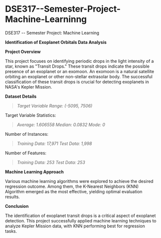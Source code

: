 # DSE317--Semester-Project-Machine-Learninng
DSE317 -- Semester Project: Machine Learning

**Identification of Exoplanet Orbitals Data Analysis**

**Project Overview**

This project focuses on identifying periodic drops in the light intensity of a star, known as "Transit Drops." These transit drops indicate the possible presence of an exoplanet or an exomoon. An exomoon is a natural satellite orbiting an exoplanet or other non-stellar extrasolar body. The successful classification of these transit drops is crucial for detecting exoplanets in NASA's Kepler Mission.

**Dataset Details**
> _Target Variable Range: (-5095, 7506)_

Target Variable Statistics:
> _Average: 1.606558_
> _Median: 0.0832_
> _Mode: 0_

Number of Instances:
> _Training Data: 17,971_
> _Test Data: 1,998_

Number of Features:
> _Training Data: 253_
> _Test Data: 253_

**Machine Learning Approach**

Various machine learning algorithms were explored to achieve the desired regression outcome. Among them, the K-Nearest Neighbors (KNN) Algorithm emerged as the most effective, yielding optimal evaluation results.

**Conclusion**

The identification of exoplanet transit drops is a critical aspect of exoplanet detection. This project successfully applied machine learning techniques to analyze Kepler Mission data, with KNN performing best for regression tasks.
